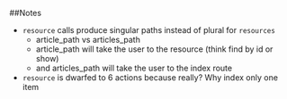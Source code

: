 ##Notes

* `resource` calls produce singular paths instead of plural for `resources`
  * article_path vs articles_path
  * article_path will take the user to the resource (think find by id or show)
  * and articles_path will take the user to the index route
* `resource` is dwarfed to 6 actions because really? Why index only one item
